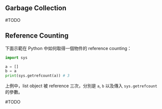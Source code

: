 ## Garbage Collection

#TODO

## Reference Counting

下面示範在 Python 中如何取得一個物件的 reference counting：

```Python
import sys

a = []
b = a
print(sys.getrefcount(a)) # 3
```

上例中，list object 被 reference 三次，分別是 `a`, `b` 以及傳入 `sys.getrefcount` 的參數。

#TODO